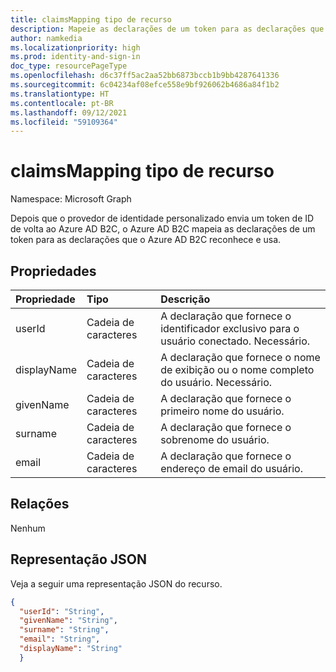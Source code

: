 ```yaml
---
title: claimsMapping tipo de recurso
description: Mapeie as declarações de um token para as declarações que o Azure Active Directory B2C reconhece e usa.
author: namkedia
ms.localizationpriority: high
ms.prod: identity-and-sign-in
doc_type: resourcePageType
ms.openlocfilehash: d6c37ff5ac2aa52bb6873bccb1b9bb4287641336
ms.sourcegitcommit: 6c04234af08efce558e9bf926062b4686a84f1b2
ms.translationtype: HT
ms.contentlocale: pt-BR
ms.lasthandoff: 09/12/2021
ms.locfileid: "59109364"
---
```

# <a name="claimsmapping-resource-type"></a>claimsMapping tipo de recurso
Namespace: Microsoft Graph

Depois que o provedor de identidade personalizado envia um token de ID de volta ao Azure AD B2C, o Azure AD B2C mapeia as declarações de um token para as declarações que o Azure AD B2C reconhece e usa.

## <a name="properties"></a>Propriedades
|Propriedade|Tipo|Descrição|
|:-------|:---|:----------|
|userId|Cadeia de caracteres|A declaração que fornece o identificador exclusivo para o usuário conectado. Necessário.|
|displayName|Cadeia de caracteres|A declaração que fornece o nome de exibição ou o nome completo do usuário. Necessário.|
|givenName|Cadeia de caracteres|A declaração que fornece o primeiro nome do usuário.|
|surname|Cadeia de caracteres|A declaração que fornece o sobrenome do usuário.|
|email|Cadeia de caracteres|A declaração que fornece o endereço de email do usuário.|

## <a name="relationships"></a>Relações
Nenhum

## <a name="json-representation"></a>Representação JSON
Veja a seguir uma representação JSON do recurso.
<!-- {
  "blockType": "resource",
  "@odata.type": "microsoft.graph.claimsMapping"
}
-->

``` json
{
  "userId": "String",
  "givenName": "String",
  "surname": "String",
  "email": "String",
  "displayName": "String"
  }
```

